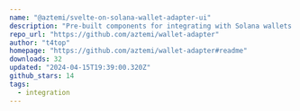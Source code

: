 ```yaml
---
name: "@aztemi/svelte-on-solana-wallet-adapter-ui"
description: "Pre-built components for integrating with Solana wallets using Svelte"
repo_url: "https://github.com/aztemi/wallet-adapter"
author: "t4top"
homepage: "https://github.com/aztemi/wallet-adapter#readme"
downloads: 32
updated: "2024-04-15T19:39:00.320Z"
github_stars: 14
tags: 
  - integration
---
```

